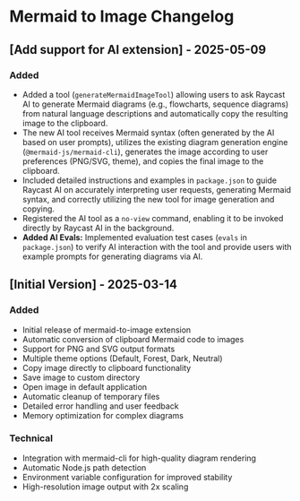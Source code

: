 # Mermaid to Image Changelog

## [Add support for AI extension] - 2025-05-09
### Added
- Added a tool (`generateMermaidImageTool`) allowing users to ask Raycast AI to generate Mermaid diagrams (e.g., flowcharts, sequence diagrams) from natural language descriptions and automatically copy the resulting image to the clipboard.
- The new AI tool receives Mermaid syntax (often generated by the AI based on user prompts), utilizes the existing diagram generation engine (`@mermaid-js/mermaid-cli`), generates the image according to user preferences (PNG/SVG, theme), and copies the final image to the clipboard.
- Included detailed instructions and examples in `package.json` to guide Raycast AI on accurately interpreting user requests, generating Mermaid syntax, and correctly utilizing the new tool for image generation and copying.
- Registered the AI tool as a `no-view` command, enabling it to be invoked directly by Raycast AI in the background.
- **Added AI Evals:** Implemented evaluation test cases (`evals` in `package.json`) to verify AI interaction with the tool and provide users with example prompts for generating diagrams via AI.

## [Initial Version] - 2025-03-14
### Added
- Initial release of mermaid-to-image extension
- Automatic conversion of clipboard Mermaid code to images
- Support for PNG and SVG output formats
- Multiple theme options (Default, Forest, Dark, Neutral)
- Copy image directly to clipboard functionality
- Save image to custom directory
- Open image in default application
- Automatic cleanup of temporary files
- Detailed error handling and user feedback
- Memory optimization for complex diagrams

### Technical
- Integration with mermaid-cli for high-quality diagram rendering
- Automatic Node.js path detection
- Environment variable configuration for improved stability
- High-resolution image output with 2x scaling